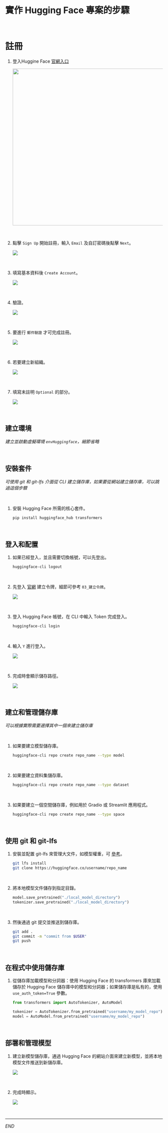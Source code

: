 # 實作 Hugging Face 專案的步驟

<br>

# 註冊

1. 登入Huggine Face [官網入口](https://huggingface.co/)

    <img src="images/img_09.png" width="500px" />

<br>

2. 點擊 `Sign Up` 開始註冊，輸入 `Email` 及自訂密碼後點擊 `Next`。

    ![](images/img_01.png)

<br>

3. 填寫基本資料後 `Create Account`。

    ![](images/img_02.png)

<br>

4. 驗證。

    ![](images/img_03.png)

<br>

5. 要進行 `郵件驗證` 才可完成註冊。

    ![](images/img_05.png)

<br>

6. 若要建立新組織。

    ![](images/img_06.png)

<br>

7. 填寫未註明 `Optional` 的部分。

    ![](images/img_07.png)

<br>

## 建立環境

_建立並啟動虛擬環境 `envHuggingface`，細節省略_

<br>

## 安裝套件

_可使用 git 和 git-lfs 介面從 CLI 建立儲存庫，如果要從網站建立儲存庫，可以跳過這個步驟_

<br>

1. 安裝 Hugging Face 所需的核心套件。

    ```bash
    pip install huggingface_hub transformers
    ```

<br>

## 登入和配置

1. 如果已經登入，並且需要切換帳號，可以先登出。

    ```bash
    huggingface-cli logout
    ```

<br>

2. 先登入 [官網](Huggingface.co/settings/tokens) 建立令牌，細節可參考 `03_建立令牌`。

    ![](images/img_10.png)

<br>

3. 登入 Hugging Face 帳號，在 CLI 中輸入 Token 完成登入。

    ```bash
    huggingface-cli login
    ```

<br>

4. 輸入 `Y` 進行登入。

    ![](images/img_11.png)

<br>

5. 完成時會顯示儲存路徑。

    ![](images/img_12.png)

<br>

## 建立和管理儲存庫

_可以根據實際需要選擇其中一個來建立儲存庫_

<br>

1. 如果要建立模型儲存庫。

    ```bash
    huggingface-cli repo create repo_name --type model
    ```

<br>

2. 如果要建立資料集儲存庫。

    ```bash
    huggingface-cli repo create repo_name --type dataset
    ```

<br>

3. 如果要建立一個空間儲存庫，例如用於 Gradio 或 Streamlit 應用程式。

    ```bash
    huggingface-cli repo create repo_name --type space
    ```

<br>

## 使用 git 和 git-lfs

1. 安裝並配置 git-lfs 來管理大文件，如模型權重，可 [參考](https://git-lfs.github.com)。

    ```bash
    git lfs install
    git clone https://huggingface.co/username/repo_name
    ```

<br>

2. 將本地模型文件儲存到指定目錄。

    ```python
    model.save_pretrained("./local_model_directory")
    tokenizer.save_pretrained("./local_model_directory")
    ```

<br>

3. 然後通過 git 提交並推送到儲存庫。

    ```bash
    git add .
    git commit -m "commit from $USER"
    git push
    ```

<br>

## 在程式中使用儲存庫

1. 從儲存庫加載模型和分詞器：使用 Hugging Face 的 transformers 庫來加載儲存於 Hugging Face 儲存庫中的模型和分詞器；如果儲存庫是私有的，使用 `use_auth_token=True` 參數。

    ```python
    from transformers import AutoTokenizer, AutoModel

    tokenizer = AutoTokenizer.from_pretrained("username/my_model_repo")
    model = AutoModel.from_pretrained("username/my_model_repo")
    ```

<br>

## 部署和管理模型

1. 建立新模型儲存庫，通過 Hugging Face 的網站介面來建立新模型，並將本地模型文件推送到新儲存庫。

    ![](images/img_04.png)

<br>

2. 完成時顯示。

    ![](images/img_08.png)

<br>

___

_END_